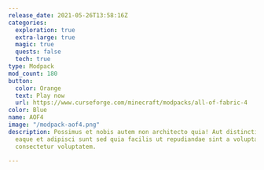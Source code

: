 ```yaml
---
release_date: 2021-05-26T13:58:16Z
categories:
  exploration: true
  extra-large: true
  magic: true
  quests: false
  tech: true
type: Modpack
mod_count: 180
button:
  color: Orange
  text: Play now
  url: https://www.curseforge.com/minecraft/modpacks/all-of-fabric-4
color: Blue
name: AOF4
image: "/modpack-aof4.png"
description: Possimus et nobis autem non architecto quia! Aut distinctio rerum qui numquam
  eaque et adipisci sunt sed quia facilis ut repudiandae sint a voluptas dolor est
  consectetur voluptatem.

---
```

